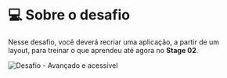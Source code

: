 # 💻 Sobre o desafio

Nesse desafio, você deverá recriar uma aplicação, a partir de um layout, para treinar o que aprendeu até agora no **Stage 02**.

![Desafio - Avançado e acessível](https://github.com/Isabelle-Vicente/Stage_Projeto-02-Recriando_layout-/assets/73740552/11819a20-9e0f-4110-837b-2058b0cf16cc)
